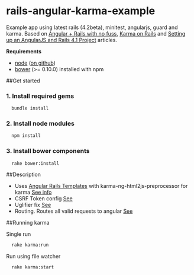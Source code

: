rails-angular-karma-example
===========================

Example app using latest rails (4.2beta), minitest, angularjs, guard and karma.
Based on [Angular + Rails with no fuss](http://sebastien.saunier.me/blog/2014/02/04/angular--rails-with-no-fuss.html),
[Karma on Rails](http://codetunes.com/2014/karma-on-rails/) and
[Setting up an AngularJS and Rails 4.1 Project](http://start.jcolemorrison.com/setting-up-an-angularjs-and-rails-4-1-project/) articles.

**Requirements**

* [node](http://nodejs.org) ([on github](https://github.com/joyent/node))
* [bower](https://github.com/bower/bower) (>= 0.10.0) installed with npm

##Get started

### 1. Install required gems
``` Bash
  bundle install
```
### 2. Install node modules
``` Bash
  npm install
```
### 3. Install bower components
``` Bash
  rake bower:install
```

##Description
* Uses [Angular Rails Templates](https://github.com/pitr/angular-rails-templates) with
  karma-ng-html2js-preprocessor for karma [See info](https://github.com/pitr/angular-rails-templates/issues/30#issuecomment-40282414)
* CSRF Token config [See](/app/assets/javascripts/angular/app.js)
* Uglifier fix [See](http://blog.berylliumwork.com/2013/07/tips-on-rails-4-assets-compression-with.html)
* Routing. Routes all valid requests to angular [See](/config/routes.rb)

##Running karma

Single run
``` Bash
  rake karma:run
```

Run using file watcher
``` Bash
  rake karma:start
```
